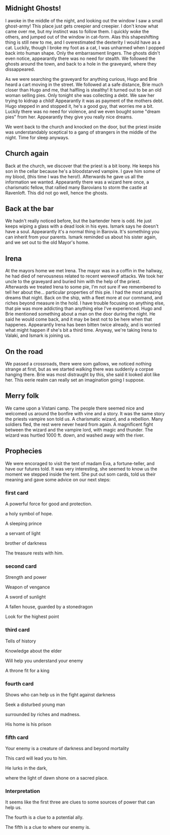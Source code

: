 ## Midnight Ghosts!

I awoke in the middle of the night, and looking out the window I saw a small ghost-army! 
This place just gets creepier and creepier. 
I don't know what came over me, but my instinct was to follow them. 
I quickly woke the others, and jumped out of the window in cat-form. 
Alas this shapeshifting thing is still new to me, and I overestimated the dexterity I would have as a cat. 
Luckily, though I broke my foot as a cat, I was unharmed when I popped back into human shape. 
Only the embarrasment lingers. 
The ghosts didn't even notice, appearantly there was no need for stealth. 
We followed the ghosts around the town, and back to a hole in the graveyard, where they dissappeared. 


As we were searching the graveyard for anything curious, Hugo and Brie heard a cart moving in the street. 
We followed at a safe distance, Brie much closer than Hugo and me, that halfling is stealthy! 
It turned out to be an old woman selling pies. 
Only tonight she was collecting a debt. 
We saw her trying to kidnap a child! 
Appearantly it was as payment of the mothers debt. 
Hugo stepped in and stopped it, he's a good guy, that worries me a bit. 
Luckily there was no need for violence, and we even bought some "dream pies" from her. 
Appearantly they give you really nice dreams. 


We went back to the church and knocked on the door, but the priest inside was understandably sceptical to a gang of strangers in the middle of the night. 
Time for sleep anyways. 


## Church again

Back at the church, we discover that the priest is a bit loony. He keeps his son in the cellar because he's a bloodstarved vampire.
I gave him some of my blood, (this time I was the hero!). 
Afterwards he gave us all the information we wanted. 
Appearantly there was a wizard here once, a charismatic fellow, that rallied many Barovians to storm the castle at Ravenloft. 
This did not go well, hence the ghosts. 


## Back at the bar

We hadn't really noticed before, but the bartender here is odd. 
He just keeps wiping a glass with a dead look in his eyes. 
Ismark says he doesn't have a soul.
Appearantly it's a normal thing in Barovia. 
It's somethiing you can inherit from your parents. 
Ismark reminded us about his sister again, and we set out to the old Mayor's home. 


## Irena 

At the mayors home we met Irena. 
The mayor was in a coffin in the hallway, he had died of nervousness related to recent werewolf attacks. 
We took her uncle to the graveyard and buried him with the help of the priest. 
Afterwards we treated Irena to some pie, I'm not sure if we remembered to tell her about the... particular properties of this pie. 
I had the most amazing dreams that night. 
Back on the ship, with a fleet more at  our command, and riches beyond measure in the hold. 
I have trouble focusing on anything else, that pie was more addicting than anything else I've experienced. 
Hugo and Brie mentioned something about a man on the door during the night. 
He said he would come back, and it may be best not to be here when that happenes.
Appearantly Irena has been bitten twice already, and is worried what might happen if she's bit a third time. 
Anyway, we're taking Irena to Valaki, and Ismark is joining us. 


## On the road

We passed a crossroads, there were som gallows, we noticed nothing strange at first, but as we started walking there was suddenly a corpse hanging there. 
Brie was most distraught by this, she said it looked alot like her. 
This eerie realm can really set an imagination going I suppose. 


## Merry folk

We came upon a Vistani camp. 
The people there seemed nice and welcomed us around the bonfire with vine and a story. 
It was the same story the priests vampire son told us. 
A charismatic wizard, and a rebellion. 
Many soldiers fled, the rest were never heard from again. 
A magnificent fight between the wizard and the vampire lord, with magic and thunder. 
The wizard was hurtled 1000 ft. down, and washed away with the river. 


## Prophecies

We were encoraged to visit the tent of madam Eva, a fortune-teller, and have our futures told. 
It was very interesting, she seemed to know us the moment we stepped inside the tent. 
She put out som cards, told us their meaning and gave some advice on our next steps:

### first card

A powerful force for good and protection.

a holy symbol of hope.


A sleeping prince

a servant of light 

brother of darkness

The treasure rests with him. 

### second card

Strength and power

Weapon of vengance

A sword of sunlight


A fallen house, guarded by a stonedragon

Look for the highest point


### third card

Tells of history

Knowledge about the elder

Will help you understand your enemy


A throne fit for a king


### fourth card

Shows who can help us in the fight against darkness


Seek a disturbed young man

surrounded by riches and madness.

His home is his prison


### fifth card

Your enemy is a creature of darkness and beyond mortality


This card will lead you to him.

He lurks in the dark, 

where the light of dawn shone on a sacred place. 


### Interpretation

It seems like the first three are clues to some sources of power that can help us. 

The fourth is a clue to a potential ally. 

The fifth is a clue to where our enemy is. 










